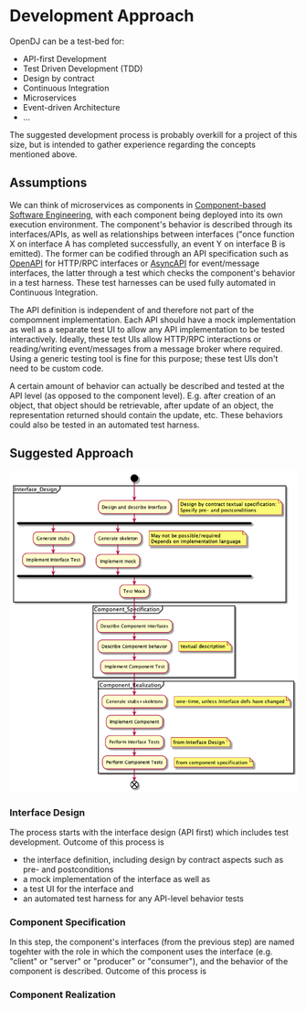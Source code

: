 # Development Approach

OpenDJ can be a test-bed for:
* API-first Development
* Test Driven Development (TDD)
* Design by contract
* Continuous Integration
* Microservices
* Event-driven Architecture
* ...

The suggested development process is probably overkill for a project of this size, but is intended to gather experience regarding the concepts mentioned above.

## Assumptions
We can think of microservices as components in [Component-based Software Engineering](https://en.wikipedia.org/wiki/Component-based_software_engineering), with each component being deployed into its own execution environment. The component's behavior is described through its interfaces/APIs, as well as relationships between interfaces ("once function X on interface A has completed successfully, an event Y on interface B is emitted). The former can be codified through an API specification such as [OpenAPI](https://swagger.io/docs/specification/about/) for HTTP/RPC interfaces or [AsyncAPI](https://www.asyncapi.com) for event/message interfaces, the latter through a test which checks the component's behavior in a test harness. These test harnesses can be used fully automated in Continuous Integration. 

The API definition is independent of and therefore not part of the compomnent implementation. Each API should have a mock implementation as well as a separate test UI to allow any API implementation to be tested interactively. Ideally, these test UIs allow HTTP/RPC interactions or reading/writing event/messages from a message broker where required. Using a generic testing tool is fine for this purpose; these test UIs don't need to be custom code.

A certain amount of  behavior can actually be described and tested at the API level (as opposed to the component level). E.g. after creation of an object, that object should be retrievable, after update of an object, the representation returned should contain the update, etc. These behaviors could also be tested in an automated test harness.

## Suggested Approach
![OpenDJ Development Flow](tddflow.plantuml.png "OpenDJ Development Flow")

### Interface Design
The process starts with the interface design (API first) which includes test development. Outcome of this process is 
* the interface definition, including design by contract aspects such as pre- and postconditions
* a mock implementation of the interface as well as 
* a test UI for the interface and 
* an automated test harness for any API-level behavior tests

### Component Specification
In this step, the component's interfaces (from the previous step) are named togehter with the role in which the component uses the interface (e.g. "client" or "server" or "producer" or "consumer"), and the behavior of the component is described. Outcome of this process is


### Component Realization